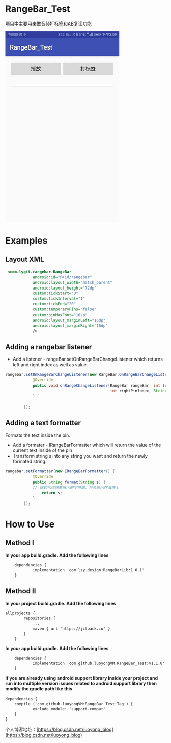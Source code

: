# RangeBar_Test
项目中主要用来做音频打标签和AB复读功能

![img](https://github.com/luoyongVM/RangeBar_Test/blob/master/raw/L5JjqSqS44.gif)

Examples
=======

## Layout XML

```xml
 <com.lygit.rangebar.RangeBar
            android:id="@+id/rangebar"
            android:layout_width="match_parent"
            android:layout_height="72dp"
            custom:tickStart="0"
            custom:tickInterval="1"
            custom:tickEnd="20"
            custom:temporaryPins="false"
            custom:pinMaxFont="10sp"
            android:layout_marginLeft="16dp"
            android:layout_marginRight="16dp"
            />
```

## Adding a rangebar listener
- Add a listener - rangeBar.setOnRangeBarChangeListener which returns left and right index as well as value.
```java
rangebar.setOnRangeBarChangeListener(new RangeBar.OnRangeBarChangeListener() {
            @Override
            public void onRangeChangeListener(RangeBar rangeBar, int leftPinIndex,
                                              int rightPinIndex, String leftPinValue, String rightPinValue) {
            }

        });
```
## Adding a text formatter
Formats the text inside the pin.
- Add a formater - IRangeBarFormatter which will return the value of the current text inside of the pin
- Transform string s into any string you want and return the newly formated string. 
```java
rangebar.setFormatter(new IRangeBarFormatter() {
            @Override
            public String format(String s) {
            // 格式化你想要展示的字符串，将会展示在滑块上
                return s;
            }
        });
```

How to Use
=======
## Method I
**In your app build.gradle. Add the following lines**

```
	dependencies {
	        implementation 'com.lzy.design:RangeBarLib:1.0.1'
	}
```
## Method II
**In your project build.gradle. Add the following lines**
```maven
allprojects {
		repositories {
			...
			maven { url 'https://jitpack.io' }
		}
	}
```

**In your app build.gradle. Add the following lines**

```
	dependencies {
	        implementation 'com.github.luoyongVM:RangeBar_Test:v1.1.0'
	}
```


**if you are already using android support library inside your project and run into multiple version issues related to android support library then modify the gradle path like this**
```
dependencies {
    compile ('com.github.luoyongVM:RangeBar_Test:Tag') {
            exclude module: 'support-compat'
    }
}
```

个人博客地址：[https://blog.csdn.net/luoyong_blog](https://blog.csdn.net/luoyong_blog)
